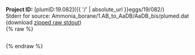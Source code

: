 **Project ID:** [plumID:19.082]({{ '/' | absolute_url }}eggs/19/082/)  
Stderr for source:  Ammonia_borane/1.AB_to_AaDB/AaDB_bis/plumed.dat   
(download [zipped raw stdout](plumed.dat.plumed.stdout.txt.zip))  
{% raw %}
<pre>
</pre>
{% endraw %}
